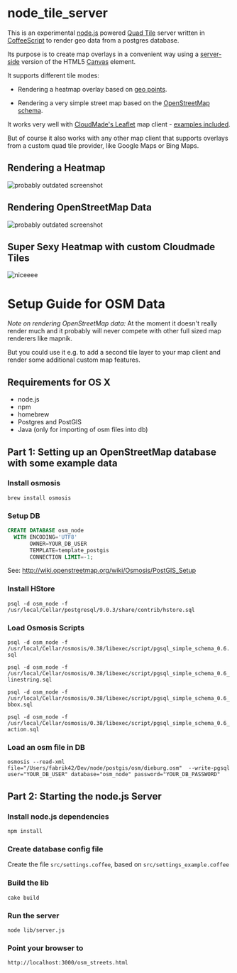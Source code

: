 # node_tile_server

This is an experimental [node.js](http://nodejs.org) powered [Quad Tile](http://wiki.openstreetmap.org/wiki/QuadTiles) server written in [CoffeeScript](http://coffeescript.org) to render geo data from a postgres database.

Its purpose is to create map overlays in a convenient way using a [server-side](https://github.com/LearnBoost/node-canvas) version of the HTML5 [Canvas](https://developer.mozilla.org/en/Canvas_tutorial) element.

It supports different tile modes:

* Rendering a heatmap overlay based on [geo points](http://postgis.refractions.net/documentation/manual-1.5/ST_Point.html).

* Rendering a very simple street map based on the [OpenStreetMap schema](http://wiki.openstreetmap.org/wiki/Osmosis/PostGIS_Setup).

It works very well with [CloudMade's Leaflet](http://leaflet.cloudmade.com/) map client - [examples included](https://github.com/fabrik42/node_tile_server/tree/master/examples).

But of course it also works with any other map client that supports overlays from a custom quad tile provider, like Google Maps or Bing Maps.

## Rendering a Heatmap

![probably outdated screenshot](http://dl.dropbox.com/u/1523969/node_tile_server/heatmap.jpg)

## Rendering OpenStreetMap Data

![probably outdated screenshot](http://dl.dropbox.com/u/1523969/node_tile_server/osm_streets.jpg)

## Super Sexy Heatmap with custom Cloudmade Tiles

![niceeee](http://dl.dropbox.com/u/1523969/node_tile_server/heatmap_sexy.jpg)

# Setup Guide for OSM Data

*Note on rendering OpenStreetMap data:* 
At the moment it doesn't really render much and it probably will never compete with other full sized map renderers like mapnik.

But you could use it e.g. to add a second tile layer to your map client and render some additional custom map features.

## Requirements for OS X

* node.js
* npm
* homebrew
* Postgres and PostGIS
* Java (only for importing of osm files into db)

## Part 1: Setting up an OpenStreetMap database with some example data

### Install osmosis

`brew install osmosis`

### Setup DB

```sql
CREATE DATABASE osm_node
  WITH ENCODING='UTF8'
       OWNER=YOUR_DB_USER
       TEMPLATE=template_postgis
       CONNECTION LIMIT=-1;
```

See: http://wiki.openstreetmap.org/wiki/Osmosis/PostGIS_Setup

### Install HStore

`psql -d osm_node -f /usr/local/Cellar/postgresql/9.0.3/share/contrib/hstore.sql`

### Load Osmosis Scripts

`psql -d osm_node -f /usr/local/Cellar/osmosis/0.38/libexec/script/pgsql_simple_schema_0.6.sql`

`psql -d osm_node -f /usr/local/Cellar/osmosis/0.38/libexec/script/pgsql_simple_schema_0.6_linestring.sql`

`psql -d osm_node -f /usr/local/Cellar/osmosis/0.38/libexec/script/pgsql_simple_schema_0.6_bbox.sql`

`psql -d osm_node -f /usr/local/Cellar/osmosis/0.38/libexec/script/pgsql_simple_schema_0.6_action.sql`

### Load an osm file in DB

`osmosis --read-xml file="/Users/fabrik42/Dev/node/postgis/osm/dieburg.osm"  --write-pgsql user="YOUR_DB_USER" database="osm_node" password="YOUR_DB_PASSWORD"`

## Part 2: Starting the node.js Server

### Install node.js dependencies

`npm install`

### Create database config file

Create the file `src/settings.coffee`, based on `src/settings_example.coffee`

### Build the lib

`cake build`

### Run the server

`node lib/server.js`

### Point your browser to

`http://localhost:3000/osm_streets.html`